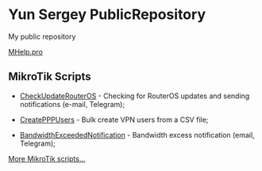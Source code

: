 # Yun Sergey PublicRepository
My public repository

[MHelp.pro](https://mhelp.pro/)

## MikroTik Scripts



- [CheckUpdateRouterOS](https://github.com/YunSergey/PublicRepository/tree/master/MikroTik%20Scripts/CheckUpdateRouterOS) - 
Checking for RouterOS updates and sending notifications (e-mail, Telegram);

- [CreatePPPUsers](https://github.com/YunSergey/PublicRepository/tree/master/MikroTik%20Scripts/CreatePPPUsers) - 
Bulk create VPN users from a CSV file;

- [BandwidthExceededNotification](https://github.com/YunSergey/PublicRepository/tree/master/MikroTik%20Scripts/BandwidthExceededNotification) -
Bandwidth excess notification (email, Telegram); 

[More MikroTik scripts...](https://mhelp.pro/tag/mikrotik-scripts/utm_source=github)

